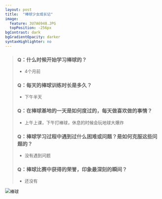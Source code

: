 ```yaml
---
layout: post
title:  "棒球少女成长记"
image:
  feature: 3U7A6948.JPG
  topPosition: -256px
bgContrast: dark
bgGradientOpacity: darker
syntaxHighlighter: no
---
```



> ### Q：什么时候开始学习棒球的？
> - 4个月前
> ### Q：每天的棒球训练时长是多久？
> - 下午半天
> ### Q：在棒球基地的一天是如何度过的，每天做喜欢做的事情？
> -  上午上课，下午打棒球，休息的时候会玩地球大爆炸
> ### Q：棒球学习过程中遇到过什么困难或问题？是如何克服这些问题的？
> - 没有遇到问题
> ### Q：棒球比赛中获得的荣誉，印象最深刻的瞬间？
> - 还没有

![棒球](../assets/images/3U7A1875.JPG)  



<div class="img img--fullContainer img--14xLeading" style="background-image: url({{ site.baseurl_posts_img }}3U7A6948.JPG);"></div>


